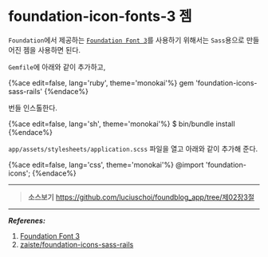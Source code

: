 # foundation-icon-fonts-3 젬

`Foundation`에서 제공하는 [`Foundation Font 3`](http://zurb.com/playground/foundation-icon-fonts-3)를 사용하기 위해서는 `Sass`용으로 만들어진 젬을 사용하면 된다.

`Gemfile`에 아래와 같이 추가하고,

{%ace edit=false, lang='ruby', theme='monokai'%}
gem 'foundation-icons-sass-rails'
{%endace%}

번들 인스톨한다.

{%ace edit=false, lang='sh', theme='monokai'%}
$ bin/bundle install
{%endace%}

`app/assets/stylesheets/application.scss` 파일을 열고 아래와 같이 추가해 준다.

{%ace edit=false, lang='css', theme='monokai'%}
@import 'foundation-icons';
{%endace%}


---

> **소스보기** https://github.com/luciuschoi/foundblog_app/tree/제02장3절

---

_**Referenes:**_

1. [Foundation Font 3](http://zurb.com/playground/foundation-icon-fonts-3)
2. [zaiste/foundation-icons-sass-rails](https://github.com/zaiste/foundation-icons-sass-rails)
